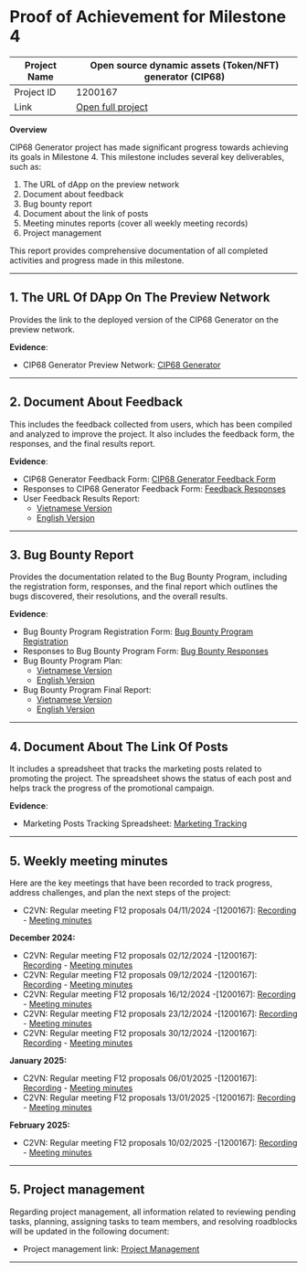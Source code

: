 #  Proof of Achievement for Milestone 4
|  Project Name |Open source dynamic assets (Token/NFT) generator (CIP68)|
| ------------ | ------------ |
| Project ID  | 1200167 |
|  Link  |  [Open full project](https://milestones.projectcatalyst.io/projects/1200167/) |


**Overview**

CIP68 Generator project has made significant progress towards achieving its goals in Milestone 4. This milestone includes several key deliverables, such as:
1. The URL of dApp on the preview network
2. Document about feedback
3. Bug bounty report
4. Document about the link of posts
5. Meeting minutes reports (cover all weekly meeting records)
6. Project management

This report provides comprehensive documentation of all completed activities and progress made in this milestone.


---

## **1. The URL Of DApp On The Preview Network**

Provides the link to the deployed version of the CIP68 Generator on the preview network.

**Evidence**: 

- CIP68 Generator Preview Network: [CIP68 Generator](https://cip68.cardano2vn.io/)


---

## **2. Document About Feedback** 

This includes the feedback collected from users, which has been compiled and analyzed to improve the project. It also includes the feedback form, the responses, and the final results report.

**Evidence**:  

- CIP68 Generator Feedback Form: [CIP68 Generator Feedback Form](https://forms.gle/xtEPAYvpfmxcjyzdA)
- Responses to CIP68 Generator Feedback Form: [Feedback Responses](https://docs.google.com/spreadsheets/d/1SnWBBmHqKiH6R0OLN2SCDOcHjQ2lKNt0Ix25gaoDxWs/edit?gid=649125035#gid=649125035)
- User Feedback Results Report:
  - [Vietnamese Version](https://drive.google.com/file/d/1TPj5qFhrDBm24XuB0yfPlUGV5fOfE-UN/view?usp=drive_link)  
  - [English Version](https://drive.google.com/file/d/1l6DmFFY0KOZPvJVAL_XF-2beuhJC6x2J/view?usp=drive_link)
 

---

## **3. Bug Bounty Report**  

Provides the documentation related to the Bug Bounty Program, including the registration form, responses, and the final report which outlines the bugs discovered, their resolutions, and the overall results.

**Evidence**:  

- Bug Bounty Program Registration Form: [Bug Bounty Program Registration](https://forms.gle/Jdpz9vXJWHAqgXNN6)  
- Responses to Bug Bounty Program Form: [Bug Bounty Responses](https://docs.google.com/spreadsheets/d/1L3f0TlMj0jSl-I0CTtuPCTGMwA3pjo8GPhv1Pb_qXNk/edit?gid=1135307451#gid=1135307451)
- Bug Bounty Program Plan:
  - [Vietnamese Version](https://drive.google.com/file/d/1Xj0P-SIGFtqZE-Kl6m7nqdBrU3ngwduu/view?usp=drive_link)  
  - [English Version](https://drive.google.com/file/d/1nYN6RmpEjIfjcuWPpqyPY3aeC4iTzYrI/view?usp=sharing)
- Bug Bounty Program Final Report:  
  - [Vietnamese Version](https://drive.google.com/file/d/1K6GG5YcfjwCWcyK07O541CQu-nijawNp/view?usp=drive_link)  
  - [English Version](https://drive.google.com/file/d/1bfKq_G30r4x5Ef1Xp6rInJ5jJKVmW1Y_/view?usp=drive_link)

---



## **4. Document About The Link Of Posts**

It includes a spreadsheet that tracks the marketing posts related to promoting the project. The spreadsheet shows the status of each post and helps track the progress of the promotional campaign.

**Evidence**:  
- Marketing Posts Tracking Spreadsheet: [Marketing Tracking](https://docs.google.com/spreadsheets/d/1LQF7zFIo-nLMYyCmsRBt0H0erxwbQkAkjHKyaza_cwE/edit?gid=924843098#gid=924843098)


---

## **5. Weekly meeting minutes** 

Here are the key meetings that have been recorded to track progress, address challenges, and plan the next steps of the project:

- C2VN: Regular meeting F12 proposals 04/11/2024 -[1200167]: [Recording](https://youtu.be/O36dwFICYmQ) - [Meeting minutes](https://drive.google.com/file/d/1lDxDLA6sh5GFtEKYG2PCV2dAGFTt0QsX/view?usp=drive_link)

**December 2024:**
- C2VN: Regular meeting F12 proposals 02/12/2024 -[1200167]: [Recording](https://youtu.be/QC3XN_T4EQk) - [Meeting minutes](https://drive.google.com/file/d/1L2NqyAg7cxK7ATROtb6rv3dBjVEJ9xR6/view?usp=drive_link)
- C2VN: Regular meeting F12 proposals 09/12/2024 -[1200167]: [Recording](https://youtu.be/qSeUOCRkmDk) - [Meeting minutes](https://drive.google.com/file/d/1CmNTmmgQB7fjN82oQKOxav4ECjJIsM8i/view?usp=drive_link)
- C2VN: Regular meeting F12 proposals 16/12/2024 -[1200167]: [Recording](https://youtu.be/IWeBtfH8B_w) - [Meeting minutes](https://drive.google.com/file/d/1s_1x8uCt_MtYkkRVQhHLP_hPFnG5pTN7/view?usp=drive_link)
- C2VN: Regular meeting F12 proposals 23/12/2024 -[1200167]: [Recording](https://youtu.be/LQfDANHOpqc) - [Meeting minutes](https://drive.google.com/file/d/1SVx8h8QbWAhPWUj0hthSPsVI-Jtt5xHI/view?usp=drive_link)
- C2VN: Regular meeting F12 proposals 30/12/2024 -[1200167]: [Recording](https://youtu.be/QD_2P8x8TwY) - [Meeting minutes](https://drive.google.com/file/d/1ABRez726y2plTf54icAo0zQfoIaeKgyC/view?usp=drive_link)

**January 2025:**
- C2VN: Regular meeting F12 proposals 06/01/2025 -[1200167]: [Recording](https://youtu.be/_HSItwdSFXs) - [Meeting minutes](https://drive.google.com/file/d/11sYuZwdVrbS81tzxv1V-Nq0L32dGa0Cr/view?usp=drive_link)
- C2VN: Regular meeting F12 proposals 13/01/2025 -[1200167]: [Recording](https://www.youtube.com/watch?v=KfZqJHafH00) - [Meeting minutes](https://drive.google.com/file/d/1iQC-_H_M8Q7mPopmz90J0f9GDGrbSAVb/view?usp=drive_link)

**February 2025:**
- C2VN: Regular meeting F12 proposals 10/02/2025 -[1200167]: [Recording](https://www.youtube.com/watch?v=Wq95Ym5eWP8) - [Meeting minutes](https://drive.google.com/file/d/12p_IOOD3JDh9A5qQA04dubCra2zmqsBe/view?usp=drive_link)
---

## **5. Project management**  

Regarding project management, all information related to reviewing pending tasks, planning, assigning tasks to team members, and resolving roadblocks will be updated in the following document: 
- Project management link: [Project Management](https://docs.google.com/spreadsheets/d/1BZDGPv1d1MHMyX7ycNraAZght-hz44lT/edit?gid=1613824326#gid=1613824326)


---
